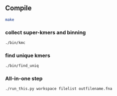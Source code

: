 ## Compile

``` bash
make
```

### collect super-kmers and binning
``` bash
./bin/kmc
```

### find unique kmers
``` bash
./bin/find_uniq
```
### All-in-one step
``` bash
./run_this.py workspace filelist outfilename.fna
